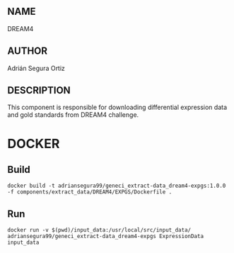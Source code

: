 ## NAME

DREAM4

## AUTHOR

Adrián Segura Ortiz

## DESCRIPTION

This component is responsible for downloading differential expression data and gold standards from DREAM4 challenge.

# DOCKER

## Build

```
docker build -t adriansegura99/geneci_extract-data_dream4-expgs:1.0.0 -f components/extract_data/DREAM4/EXPGS/Dockerfile .
```

## Run

```
docker run -v $(pwd)/input_data:/usr/local/src/input_data/ adriansegura99/geneci_extract-data_dream4-expgs ExpressionData input_data
```
